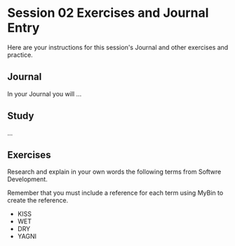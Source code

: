 # Session 02 Exercises and Journal Entry

Here are your instructions for this session's Journal and other exercises and practice.

## Journal

In your Journal you will ...

## Study

...
## Exercises

Research and explain in your own words the following terms from Softwre Development.

Remember that you must include a reference for each term using MyBin to create the reference.

- KISS
- WET
- DRY
- YAGNI


